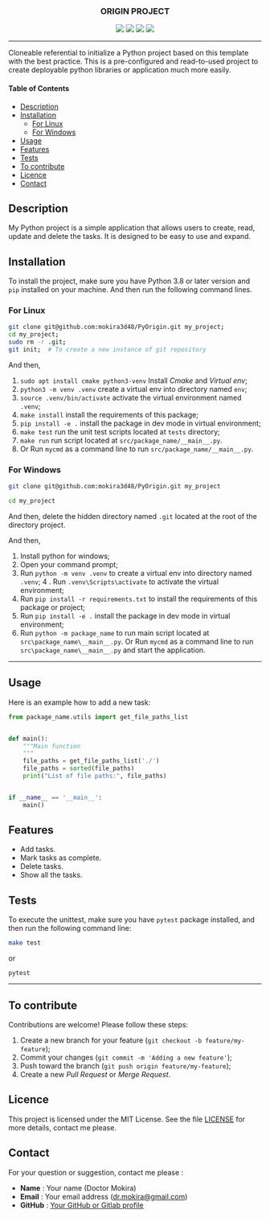 <div align="center">
  
### ORIGIN PROJECT

![](https://img.shields.io/badge/Python-3.8-blue)
![](https://img.shields.io/badge/LICENSE-MIT-%2300557f)
![](https://img.shields.io/badge/lastest-2025--06--06-green)
![](https://img.shields.io/badge/contact-dr.mokira%40gmail.com-blueviolet)


---

</div>

Cloneable referential to initialize a Python project based on this template with the best practice.
This is a pre-configured and read-to-used project to create deployable python libraries
or application much more easily.

#### Table of Contents
- [Description](#description)
- [Installation](#installation)
  - [For Linux](#for-linux)
  - [For Windows](#for-windows)
- [Usage](#uage)
- [Features](#features)
- [Tests](#tests)
- [To contribute](#to-contribute)
- [Licence](#licence)
- [Contact](#contact)


## Description

My Python project is a simple application that allows users to create, read,
update and delete the tasks. It is designed to be easy to use and expand.

## Installation

To install the project, make sure you have Python 3.8 or later version
and `pip` installed on your machine. And then run the following command lines.

### For Linux

```bash
git clone git@github.com:mokira3d48/PyOrigin.git my_project;
cd my_project;
sudo rm -r .git;
git init;  # To create a new instance of git repository
```

And then,

1. `sudo apt install cmake python3-venv` Install *Cmake* and *Virtual env*;
2. `python3 -m venv .venv` create a virtual env into directory
named `env`;
3. `source .venv/bin/activate` activate the virtual environment named `.venv`;
4. `make install` install the requirements of this package;
5. `pip install -e .` install the package in dev mode in virtual environment;
6. `make test` run the unit test scripts located at `tests` directory;
7. `make run` run script located at `src/package_name/__main__.py`.
8. Or Run `mycmd` as a command line to run `src/package_name/__main__.py`.

### For Windows

```bash
git clone git@github.com:mokira3d48/PyOrigin.git my_project
```

```bash
cd my_project
```

And then, delete the hidden directory named `.git` located at the root
of the directory project.

And then,

1. Install python for windows;
2. Open your command prompt;
3. Run `python -m venv .venv` to create a virtual env into directory
named `.venv`;
4 . Run `.venv\Scripts\activate` to activate the virtual environment;
5. Run `pip install -r requirements.txt` to install the requirements
of this package or project;
6. Run `pip install -e .` install the package in dev mode in virtual
environment;
7. Run `python -m package_name` to run main script located
at `src\package_name\__main__.py`. Or Run `mycmd` as a command line
to run `src\package_name\__main__.py` and start the application.


---

## Usage

Here is an example how to add a new task:

```python
from package_name.utils import get_file_paths_list


def main():
    """Main function
    """
    file_paths = get_file_paths_list('./')
    file_paths = sorted(file_paths)
    print("List of file paths:", file_paths)


if __name__ == '__main__':
    main()

```

## Features

- Add tasks.
- Mark tasks as complete.
- Delete tasks.
- Show all the tasks.

## Tests

To execute the unittest, make sure you have `pytest` package installed,
and then run the following command line:

```bash
make test 
```
or

```shell
pytest
```

---

## To contribute

Contributions are welcome! Please follow these steps:

1. Create a new branch for your feature (`git checkout -b feature/my-feature`);
2. Commit your changes (`git commit -m 'Adding a new feature'`);
3. Push toward the branch (`git push origin feature/my-feature`);
4. Create a new *Pull Request* or *Merge Request*.

## Licence

This project is licensed under the MIT License. See the file [LICENSE](LICENSE)
for more details, contact me please.

## Contact

For your question or suggestion, contact me please :

- **Name** : Your name (Doctor Mokira)
- **Email** : Your email address (dr.mokira@gmail.com)
- **GitHub** : [Your GitHub or Gitlab profile](https://github.com/mokira3d48)

<!--
### Explications des sections : (A supprimer du README.md)

- **Titre et description** : Le titre du projet et une brève description de ce qu'il fait.
- **Table des matières** : Une liste de sections pour faciliter la navigation.
- **Installation** : Instructions claires sur la façon d'installer le projet.
- **Utilisation** : Exemples d'utilisation pour aider les utilisateurs à démarrer rapidement.
- **Fonctionnalités** : Une liste des fonctionnalités principales du projet.
- **Tests** : Instructions sur la façon d'exécuter les tests.
- **Contribuer** : Un guide sur la façon de contribuer au projet.
- **Licence** : Informations sur la licence du projet.
- **Contact** : Informations pour contacter le développeur ou l'équipe du projet.


Cet exemple de `README.md` est structuré et informatif, ce qui le rend utile
pour les utilisateurs et les contributeurs potentiels.
-->
